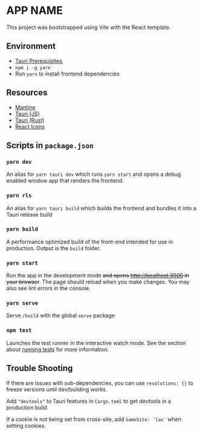 # APP NAME

This project was bootstrapped using Vite with the React template.

## Environment

- [Tauri Prerequisites](https://tauri.studio/docs/getting-started/prerequisites),
- `npm i -g yarn`
- Run `yarn` to install frontend dependencies

## Resources

- [Mantine](https://mantine.dev/core/anchor/)
- [Tauri (JS)](https://tauri.studio/docs/api/js/)
- [Tauri (Rust)](https://docs.rs/tauri/1.0.0-rc.4/)
- [React Icons](https://react-icons.github.io/react-icons)

## Scripts in `package.json`

### `yarn dev`

An alias for `yarn tauri dev` which runs `yarn start` and opens a debug enabled window app that renders the frontend.

### `yarn rls`

An alias for `yarn tauri build` which builds the frontend and bundles it into a Tauri release build

### `yarn build`

A performance optimized build of the front-end intended for use in production. Output is the `build` folder.

### `yarn start`

Run the app in the development mode ~~and opens [http://localhost:3000](http://localhost:3000) in your browser~~.
The page should reload when you make changes. You may also see lint errors in the console.

### `yarn serve`

Serve `/build` with the global `serve` package

### `npm test`

Launches the test runner in the interactive watch mode.
See the section about [running tests](https://facebook.github.io/create-react-app/docs/running-tests) for more information.

## Trouble Shooting

If there are issues with sub-dependencies, you can use `resolutions: {}` to freeze versions until dev/building works.

Add `"devtools"` to Tauri features in `Cargo.toml` to get devtools in a production build

If a cookie is not being set from cross-site, add `SameSite: 'lax'` when
setting cookies.
